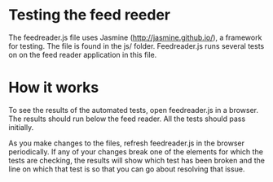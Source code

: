 # Testing the feed reeder

The feedreader.js file uses Jasmine (http://jasmine.github.io/), a framework for testing. The file is found in the js/ folder. Feedreader.js runs several tests on on the feed reader application in this file. 

# How it works

To see the results of the automated tests, open feedreader.js in a browser. The results should run below the feed reader. All the tests should pass initially. 

As you make changes to the files, refresh feedreader.js in the browser periodically. If any of your changes break one of the elements for which the tests are checking, the results will show which test has been broken and the line on which that test is so that you can go about resolving that issue.
